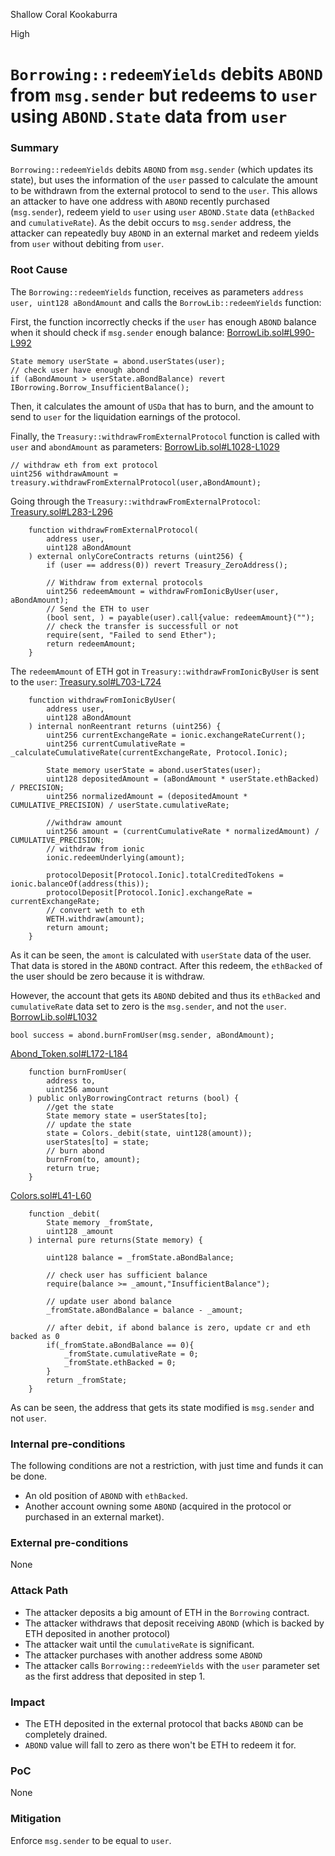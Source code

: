 Shallow Coral Kookaburra

High

# `Borrowing::redeemYields` debits `ABOND` from `msg.sender` but redeems to `user` using `ABOND.State` data from `user`

### Summary

`Borrowing::redeemYields` debits `ABOND` from `msg.sender` (which updates its state), but uses the information of the `user` passed to calculate the amount to be withdrawn from the external protocol to send to the `user`. This allows an attacker to have one address with `ABOND` recently purchased (`msg.sender`), redeem yield to `user` using `user` `ABOND.State` data (`ethBacked` and `cumulativeRate`). As the debit occurs to `msg.sender` address, the attacker can repeatedly buy `ABOND` in an external market and redeem yields from `user` without debiting from `user`.

### Root Cause

The `Borrowing::redeemYields` function, receives as parameters `address user, uint128 aBondAmount` and calls the `BorrowLib::redeemYields` function:

First, the function incorrectly checks if the `user` has enough `ABOND` balance when it should check if `msg.sender` enough balance:
[BorrowLib.sol#L990-L992](https://github.com/sherlock-audit/2024-11-autonomint/blob/0d324e04d4c0ca306e1ae4d4c65f0cb9d681751b/Blockchain/Blockchian/contracts/lib/BorrowLib.sol#L990-L992)
```solidity
State memory userState = abond.userStates(user);
// check user have enough abond
if (aBondAmount > userState.aBondBalance) revert IBorrowing.Borrow_InsufficientBalance();
```

Then, it calculates the amount of `USDa` that has to burn, and the amount to send to `user` for the liquidation earnings of the protocol.

Finally, the `Treasury::withdrawFromExternalProtocol` function is called with `user` and `abondAmount` as parameters:
[BorrowLib.sol#L1028-L1029](https://github.com/sherlock-audit/2024-11-autonomint/blob/0d324e04d4c0ca306e1ae4d4c65f0cb9d681751b/Blockchain/Blockchian/contracts/lib/BorrowLib.sol#L1028-L1029)
```solidity
// withdraw eth from ext protocol
uint256 withdrawAmount = treasury.withdrawFromExternalProtocol(user,aBondAmount);
```

Going through the `Treasury::withdrawFromExternalProtocol`:
[Treasury.sol#L283-L296](https://github.com/sherlock-audit/2024-11-autonomint/blob/0d324e04d4c0ca306e1ae4d4c65f0cb9d681751b/Blockchain/Blockchian/contracts/Core_logic/Treasury.sol#L283-L296)
```solidity
    function withdrawFromExternalProtocol(
        address user,
        uint128 aBondAmount
    ) external onlyCoreContracts returns (uint256) {
        if (user == address(0)) revert Treasury_ZeroAddress();
        
        // Withdraw from external protocols
        uint256 redeemAmount = withdrawFromIonicByUser(user, aBondAmount);
        // Send the ETH to user
        (bool sent, ) = payable(user).call{value: redeemAmount}("");
        // check the transfer is successfull or not
        require(sent, "Failed to send Ether");
        return redeemAmount;
    }
```

The `redeemAmount` of ETH got in `Treasury::withdrawFromIonicByUser` is sent to the `user`:
[Treasury.sol#L703-L724](https://github.com/sherlock-audit/2024-11-autonomint/blob/0d324e04d4c0ca306e1ae4d4c65f0cb9d681751b/Blockchain/Blockchian/contracts/Core_logic/Treasury.sol#L703-L724)
```solidity
    function withdrawFromIonicByUser(
        address user,
        uint128 aBondAmount
    ) internal nonReentrant returns (uint256) {
        uint256 currentExchangeRate = ionic.exchangeRateCurrent();
        uint256 currentCumulativeRate = _calculateCumulativeRate(currentExchangeRate, Protocol.Ionic);
        
        State memory userState = abond.userStates(user);
        uint128 depositedAmount = (aBondAmount * userState.ethBacked) / PRECISION;
        uint256 normalizedAmount = (depositedAmount * CUMULATIVE_PRECISION) / userState.cumulativeRate;
        
        //withdraw amount
        uint256 amount = (currentCumulativeRate * normalizedAmount) / CUMULATIVE_PRECISION;
        // withdraw from ionic
        ionic.redeemUnderlying(amount);
        
        protocolDeposit[Protocol.Ionic].totalCreditedTokens = ionic.balanceOf(address(this));
        protocolDeposit[Protocol.Ionic].exchangeRate = currentExchangeRate;
        // convert weth to eth
        WETH.withdraw(amount);
        return amount;
    }
```

As it can be seen, the `amont` is calculated with `userState` data of the user. That data is stored in the `ABOND` contract. After this redeem, the `ethBacked` of the user should be zero because it is withdraw.

However, the account that gets its `ABOND` debited and thus its `ethBacked` and `cumulativeRate` data set to zero is the `msg.sender`, and not the `user`.
[BorrowLib.sol#L1032](https://github.com/sherlock-audit/2024-11-autonomint/blob/0d324e04d4c0ca306e1ae4d4c65f0cb9d681751b/Blockchain/Blockchian/contracts/lib/BorrowLib.sol#L1032)
```solidity
bool success = abond.burnFromUser(msg.sender, aBondAmount);
```

[Abond_Token.sol#L172-L184](https://github.com/sherlock-audit/2024-11-autonomint/blob/0d324e04d4c0ca306e1ae4d4c65f0cb9d681751b/Blockchain/Blockchian/contracts/Token/Abond_Token.sol#L172-L184)
```solidity
    function burnFromUser(
        address to,
        uint256 amount
    ) public onlyBorrowingContract returns (bool) {
        //get the state
        State memory state = userStates[to];
        // update the state
        state = Colors._debit(state, uint128(amount));
        userStates[to] = state;
        // burn abond
        burnFrom(to, amount);
        return true;
    }
```

[Colors.sol#L41-L60](https://github.com/sherlock-audit/2024-11-autonomint/blob/0d324e04d4c0ca306e1ae4d4c65f0cb9d681751b/Blockchain/Blockchian/contracts/lib/Colors.sol#L41-L60)
```solidity
    function _debit(
        State memory _fromState,
        uint128 _amount
    ) internal pure returns(State memory) {
    
        uint128 balance = _fromState.aBondBalance;
        
        // check user has sufficient balance
        require(balance >= _amount,"InsufficientBalance");
        
        // update user abond balance
        _fromState.aBondBalance = balance - _amount;
        
        // after debit, if abond balance is zero, update cr and eth backed as 0
        if(_fromState.aBondBalance == 0){
            _fromState.cumulativeRate = 0;
            _fromState.ethBacked = 0;
        }
        return _fromState;
    }
```

As can be seen, the address that gets its state modified is `msg.sender` and not `user`.

### Internal pre-conditions

The following conditions are not a restriction, with just time and funds it can be done.
- An old position of `ABOND` with `ethBacked`.
- Another account owning some `ABOND` (acquired in the protocol or purchased in an external market).

### External pre-conditions

None

### Attack Path

- The attacker deposits a big amount of ETH in the `Borrowing` contract.
- The attacker withdraws that deposit receiving `ABOND` (which is backed by ETH deposited in another protocol)
- The attacker wait until the `cumulativeRate` is significant.
- The attacker purchases with another address some `ABOND`
- The attacker calls `Borrowing::redeemYields` with the `user` parameter set as the first address that deposited in step 1.

### Impact

-  The ETH deposited in the external protocol that backs `ABOND` can be completely drained.
- `ABOND` value will fall to zero as there won't be ETH to redeem it for.

### PoC

None

### Mitigation

Enforce `msg.sender` to be equal to `user`.